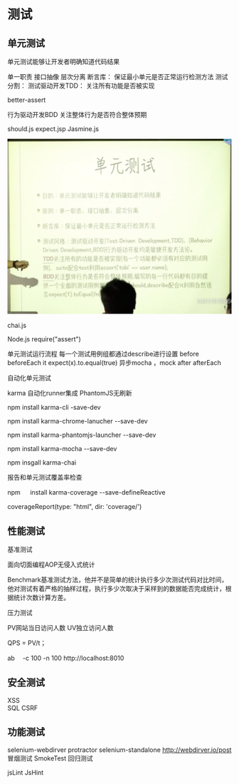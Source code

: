 # 测试

## 单元测试

单元测试能够让开发者明确知道代码结果

单一职责
接口抽像
层次分离
断言库： 保证最小单元是否正常运行检测方法
测试分割：
 测试驱动开发TDD： 关注所有功能是否被实现 

 better-assert

 行为驱动开发BDD  关注整体行为是否符合整体预期

 should.js
 expect.jsp
Jasmine.js

![](测试-img/2020-07-12-14-16-41.png)

chai.js

Node.js require("assert")

单元测试运行流程
每一个测试用例组都通过describe进行设置
before
beforeEach
it expect(x).to.equal(true)
异步mocha ，mock
after
afterEach

自动化单元测试

karma 自动化runner集成 PhantomJS无刷新

npm install karma-cli -save-dev

npm  install  karma-chrome-lanucher --save-dev

npm  install karma-phantomjs-launcher --save-dev

npm install karma-mocha --save-dev

npm insgall karma-chai

报告和单元测试覆盖率检查

npm 　 install karma-coverage --save-defineReactive

coverageReport(type: "html", dir: 'coverage/')


## 性能测试

基准测试

面向切面编程AOP无侵入式统计

Benchmark基准测试方法，他并不是简单的统计执行多少次测试代码对比时间，他对测试有着严格的抽样过程，执行多少次取决于采样到的数据能否完成统计，根据统计次数计算方差。

压力测试

PV网站当日访问人数
UV独立访问人数

QPS = PV/t；

ab 　-c 100 -n 100 http://localhost:8010


## 安全测试

XSS  
SQL
CSRF

## 功能测试

selenium-webdirver
protractor selenium-standalone
http://webdirver.io/post
冒烟测试 SmokeTest
回归测试

jsLint JsHint


